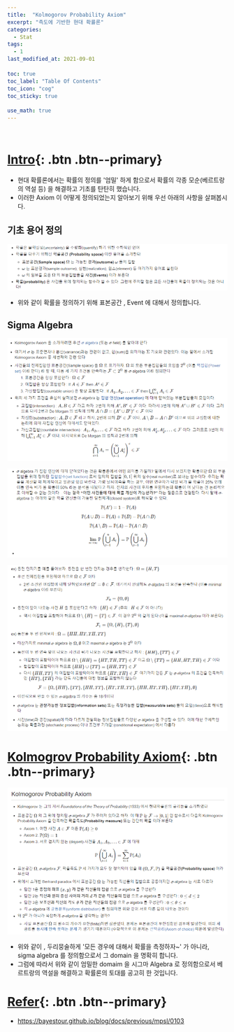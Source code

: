 ```yaml
---
title:  "Kolmogorov Probability Axiom"
excerpt: "측도에 기반한 현대 확률론"
categories:
  - Stat
tags:
  - 1
last_modified_at: 2021-09-01

toc: true
toc_label: "Table Of Contents"
toc_icon: "cog"
toc_sticky: true

use_math: true
---
```


<br>

# [Intro](#link){: .btn .btn--primary} 

- 현대 확률론에서는 확률의 정의를 '엄밀' 하게 함으로서 확률의 각종 모순(베르트랑 의 역설 등) 을 해결하고 기초를 탄탄히 했습니다.
- 이러한 Axiom 이 어떻게 정의되었는지 알아보기 위해 우선 아래의 사항을 살펴봅시다.

## 기초 용어 정의

![png](/assets/images/Stat/53_1.png)

- 위와 같이 확률을 정의하기 위해 표본공간 , Event 에 대해서 정의합니다.

## Sigma Algebra

![png](/assets/images/Stat/53_2.png)

![png](/assets/images/Stat/53_3.png)

![png](/assets/images/Stat/53_4.png)

# [Kolmogrov Probability Axiom](#link){: .btn .btn--primary} 

![png](/assets/images/Stat/53_5.png)

- 위와 같이 , 두리뭉술하게 '모든 경우에 대해서 확률을 측정하자~' 가 아니라, sigma algebra 를 정의함으로서 그 domain 을 명확히 합니다.
- 그럼에 따라서 위와 같이 엄밀한 domaim 을 시그마 Algebra 로 정의함으로서 베르트랑의 역설을 해결하고 확률론의 토대를 공고히 한 것입니다.

# [Refer](#link){: .btn .btn--primary} 

- https://bayestour.github.io/blog/docs/previous/mpsl/0103

